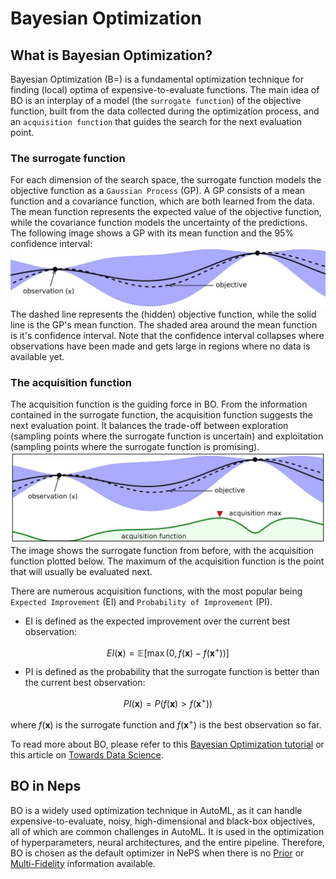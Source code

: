 # Bayesian Optimization

## What is Bayesian Optimization?

Bayesian Optimization (B=) is a fundamental optimization technique for finding (local) optima of expensive-to-evaluate functions. The main idea of BO is an interplay of a model (the `surrogate function`) of the objective function, built from the data collected during the optimization process, and an `acquisition function` that guides the search for the next evaluation point.

### The surrogate function

For each dimension of the search space, the surrogate function models the objective function as a `Gaussian Process` (GP). A GP consists of a mean function and a covariance function, which are both learned from the data. The mean function represents the expected value of the objective function, while the covariance function models the uncertainty of the predictions.
The following image shows a GP with its mean function and the 95% confidence interval:
![GP](../../doc_images/optimizers/bo_surrogate.jpg)
The dashed line represents the (hidden) objective function, while the solid line is the GP's mean function. The shaded area around the mean function is it's confidence interval. Note that the confidence interval collapses where observations have been made and gets large in regions where no data is available yet.

### The acquisition function

The acquisition function is the guiding force in BO. From the information contained in the surrogate function, the acquisition function suggests the next evaluation point. It balances the trade-off between exploration (sampling points where the surrogate function is uncertain) and exploitation (sampling points where the surrogate function is promising).
![Acquisition function](../../doc_images/optimizers/bo_acqu.jpg)
The image shows the surrogate function from before, with the acquisition function plotted below. The maximum of the acquisition function is the point that will usually be evaluated next.

There are numerous acquisition functions, with the most popular being `Expected Improvement` (EI) and `Probability of Improvement` (PI).

- EI is defined as the expected improvement over the current best observation:

$$EI(\boldsymbol{x}) = \mathbb{E}[\max(0, f(\boldsymbol{x}) - f(\boldsymbol{x}^+))]$$

- PI is defined as the probability that the surrogate function is better than the current best observation:

$$PI(\boldsymbol{x}) = P(f(\boldsymbol{x}) > f(\boldsymbol{x}^+))$$

where $f(\boldsymbol{x})$ is the surrogate function and $f(\boldsymbol{x}^+)$ is the best observation so far.

To read more about BO, please refer to this [Bayesian Optimization tutorial](https://arxiv.org/abs/1807.02811) or this article on [Towards Data Science](https://towardsdatascience.com/bayesian-optimization-concept-explained-in-layman-terms-1d2bcdeaf12f).

## BO in Neps

BO is a widely used optimization technique in AutoML, as it can handle expensive-to-evaluate, noisy, high-dimensional and black-box objectives, all of which are common challenges in AutoML. It is used in the optimization of hyperparameters, neural architectures, and the entire pipeline.
Therefore, BO is chosen as the default optimizer in NePS when there is no [Prior](../search_algorithms/prior.md) or [Multi-Fidelity](../search_algorithms/multifidelity.md) information available.
